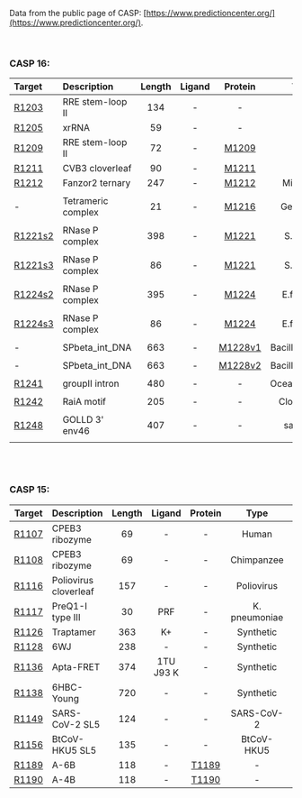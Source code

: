 <br><br>

Data from the public page of CASP: [https://www.predictioncenter.org/](https://www.predictioncenter.org/).

<br>


### CASP 16:

|                            Target                            | Description                       | Length | Ligand | Protein | Type | PDB  | Ranking |
| :---------------------------------------------------------- | :-------------------------------- | :----: | :----: | :-----: | :--: | :--: | :-----: |
| [R1203](https://predictioncenter.org/casp16/target.cgi?id=55&view=rna) | RRE stem-loop II |  134   |   -    |    -    | HIV  |      |         |
| [R1205](https://www.predictioncenter.org/casp16/target.cgi?id=53&view=rna) | xrRNA                             |   59   |   -    |    -    | ST9  |      |         |
| [R1209](https://www.predictioncenter.org/casp16/target.cgi?id=66&view=rna) | RRE stem-loop II     |   72   |   -    |    [M1209](https://www.predictioncenter.org/casp16/target.cgi?id=65&view=all)    |  -   |      |         |
| [R1211](https://predictioncenter.org/casp16/target.cgi?id=71&view=rna) | CVB3 cloverleaf    |   90   |   -    |    [M1211](https://www.predictioncenter.org/casp16/target.cgi?id=70&view=all)    |  -   |      |         |
| [R1212](https://predictioncenter.org/casp16/target.cgi?id=74&view=rna) | Fanzor2 ternary    |   247   |   -    |    [M1212](https://predictioncenter.org/casp16/target.cgi?id=73&view=all)    |  Mimivirus
   |      |         |
|  -  |   Tetrameric complex   |   21    |  -  | [M1216](https://predictioncenter.org/casp16/target.cgi?id=80&view=rna)    |  Geobacter
   |      |         |
|  [R1221s2](https://predictioncenter.org/casp16/target.cgi?id=94&view=rna)  |   RNase P complex   |   398    |  -  | [M1221](https://predictioncenter.org/casp16/target.cgi?id=93&view=rna)    |  S.aureus
   |      |         |
|  [R1221s3](https://predictioncenter.org/casp16/target.cgi?id=95&view=rna)  |   RNase P complex   |   86    |  -  | [M1221](https://predictioncenter.org/casp16/target.cgi?id=93&view=rna)    |  S.aureus
   |      |         |
|  [R1224s2](https://predictioncenter.org/casp16/target.cgi?id=97&view=rna)  |   RNase P complex   |   395    |  -  | [M1224](https://predictioncenter.org/casp16/target.cgi?id=96&view=rna)    |  E.faecium
   |      |         |
|  [R1224s3](https://predictioncenter.org/casp16/target.cgi?id=98&view=rna)  |   RNase P complex   |   86    |  -  | [M1224](https://predictioncenter.org/casp16/target.cgi?id=96&view=rna)    |  E.faecium
   |      |         |
|  -  |   SPbeta_int_DNA   |   663    |  -  | [M1228v1](https://www.predictioncenter.org/casp16/target.cgi?id=108&view=rna)    |  Bacillus subtilis
   |      |         |
|  -  |   SPbeta_int_DNA   |   663    |  -  | [M1228v2](https://www.predictioncenter.org/casp16/target.cgi?id=109&view=rna)    |  Bacillus subtilis
   |      |         |
|  [R1241](https://www.predictioncenter.org/casp16/target.cgi?id=104&view=rna)  |   groupII intron   |   480    |  -  | -    |  Oceanobacillus
   |      |         |
|  [R1242](https://www.predictioncenter.org/casp16/target.cgi?id=119&view=rna)  |   RaiA motif   |   205    |  -  | -    |  Clostridium
   |      |    
|  [R1248](https://www.predictioncenter.org/casp16/target.cgi?id=124&view=rna)  |   GOLLD 3' env46   |   407    |  -  | -    |  sampling
   |      |    
	 


<br><br>

### CASP 15:


|                            Target                            | Description                    | Length |   Ligand    |   Protein   |     Type      | PDB                                         |                           Ranking                            |
| :----------------------------------------------------------: | :----------------------------- | :----: | :---------: | :-----------: | :-----------------------------------------: | :----------------------------------------------------------: | :----------------------------------------------------------: |
| [R1107](https://www.predictioncenter.org/casp15/target.cgi?id=30&view=rna) | CPEB3 ribozyme          |   69   |      -      |      -      |     Human     | [7QR4](https://www.rcsb.org/structure/7qr4) | [link](https://www.predictioncenter.org/casp15/rna_results.cgi?target=R1107) |
| [R1108](https://www.predictioncenter.org/casp15/target.cgi?id=31&view=rna) | CPEB3 ribozyme          |   69   |      -      |      -      |  Chimpanzee   | [7QR3](https://www.rcsb.org/structure/7qr3) | [link](https://www.predictioncenter.org/casp15/rna_results.cgi?target=R1108) |
| [R1116](https://www.predictioncenter.org/casp15/target.cgi?id=51&view=rna) | Poliovirus cloverleaf          |  157   |      -      |      -      |  Poliovirus   | [8S95](https://www.rcsb.org/structure/8s95) | [link](https://www.predictioncenter.org/casp15/rna_results.cgi?target=R1116) |
| [R1117](https://www.predictioncenter.org/casp15/target.cgi?id=52&view=rna) | PreQ1-I type III    |   30   |     PRF     |     -     | K. pneumoniae | [8FZA](https://www.rcsb.org/structure/8fza) | [link](https://www.predictioncenter.org/casp15/rna_results.cgi?target=R1117) |
| [R1126](https://www.predictioncenter.org/casp15/target.cgi?id=62&view=rna) | Traptamer                      |  363   |     K+      |     -     |   Synthetic   | -                                           | [link](https://www.predictioncenter.org/casp15/rna_results.cgi?target=R1126) |
| [R1128](https://www.predictioncenter.org/casp15/target.cgi?id=64&view=rna) | 6WJ                            |  238   |      -      |      -      |   Synthetic   | [8BTZ](https://www.rcsb.org/structure/8btz) | [link](https://www.predictioncenter.org/casp15/rna_results.cgi?target=R1128) |
| [R1136](https://www.predictioncenter.org/casp15/target.cgi?id=80&view=rna) | Apta-FRET                      |  374   | 1TU J93 K | - |   Synthetic   | [7ZJ4](https://www.rcsb.org/structure/7zj4) | [link](https://www.predictioncenter.org/casp15/rna_results.cgi?target=R1136) |
| [R1138](https://www.predictioncenter.org/casp15/target.cgi?id=91&view=rna) |6HBC-Young |  720   |      -      |      -      |   Synthetic   | [7PTK](https://www.rcsb.org/structure/7ptk) | [link](https://www.predictioncenter.org/casp15/rna_results.cgi?target=R1138) |
| [R1149](https://www.predictioncenter.org/casp15/target.cgi?id=104&view=rna) | SARS-CoV-2 SL5                 |  124   |      -      |      -      |  SARS-CoV-2   | [8UYS](https://www.rcsb.org/structure/8uys) | [link](https://www.predictioncenter.org/casp15/rna_results.cgi?target=R1149) |
| [R1156](https://www.predictioncenter.org/casp15/target.cgi?id=113&view=rna) | BtCoV-HKU5 SL5                 |  135   |      -      |      -      |  BtCoV-HKU5   | [8UYE](https://www.rcsb.org/structure/8uye) | [link](https://www.predictioncenter.org/casp15/rna_results.cgi?target=R1156) |
| [R1189](https://www.predictioncenter.org/casp15/target.cgi?id=158&view=rna) | A-6B      |  118   |      -      |      [T1189](https://www.predictioncenter.org/casp15/target.cgi?id=159&view=all)      |       -       | [7YR7](https://www.rcsb.org/structure/7YR7) | [link](https://www.predictioncenter.org/casp15/rna_results.cgi?target=R1189) |
| [R1190](https://www.predictioncenter.org/casp15/target.cgi?id=160&view=rna) | A-4B      |  118   |      -      |      [T1190](https://www.predictioncenter.org/casp15/target.cgi?id=161&view=all)      |       -       | [7YR6](https://www.rcsb.org/structure/7yr6) | [link](https://www.predictioncenter.org/casp15/rna_results.cgi?target=R1190) |


<br><br>








